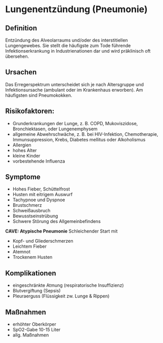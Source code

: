 # Lungenentzündung (Pneumonie)

## Definition
Entzündung des Alveolarraums und/oder des interstitiellen Lungengewebes. Sie stellt die häufigste zum Tode führende Infektionserkrankung in Industrienationen dar und wird präklinisch oft übersehen.

## Ursachen
Das Erregerspektrum unterscheidet sich je nach Altersgruppe und Infektionsursache (ambulant oder im Krankenhaus erworben). Am häufigsten sind Pneumokokken.

## Risikofaktoren:
+ Grunderkrankungen der Lunge, z. B. COPD, Mukoviszidose, Bronchiektasen, oder Lungenemphysem
+ allgemeine Abwehrschwäche, z. B. bei HIV-Infektion, Chemotherapie, Immunsuppression, Krebs, Diabetes mellitus oder Alkoholismus
+ Allergien
+ hohes Alter
+ kleine Kinder
+ vorbestehende Influenza

## Symptome
+ Hohes Fieber, Schüttelfrost
+ Husten mit eitrigem Auswurf
+ Tachypnoe und Dyspnoe
+ Brustschmerz
+ Schweißausbruch
+ Bewusstseinstrübung
+ Schwere Störung des Allgemeinbefindens

**CAVE: Atypische Pneumonie**
Schleichender Start mit
+ Kopf- und Gliederschmerzen
+ Leichtem Fieber
+ Atemnot
+ Trockenem Husten

## Komplikationen
+ eingeschränkte Atmung (respiratorische Insuffizienz)
+ Blutvergiftung (Sepsis)
+ Pleuraerguss (Flüssigkeit zw. Lunge & Rippen)

## Maßnahmen
+ erhöhter Oberkörper
+ SpO2-Gabe 10-15 Liter
+ allg. Maßnahmen
